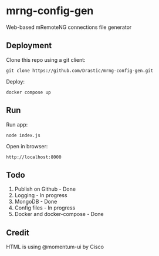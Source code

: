 # mrng-config-gen
Web-based mRemoteNG connections file generator

## Deployment
Clone this repo using a git client:
```
git clone https://github.com/Drastic/mrng-config-gen.git
```
Deploy:
```
docker compose up
```

## Run
Run app:
```
node index.js
```
Open in browser:
```
http://localhost:8000
```

## Todo
1) Publish on Github - Done
2) Logging - In progress
3) MongoDB - Done
4) Config files - In progress
5) Docker and docker-compose - Done

## Credit
HTML is using @momentum-ui by Cisco
